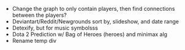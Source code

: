 - Change the graph to only contain players, then find connections between the players?
- Deviantart/Reddit/Newgrounds sort by, slideshow, and date range
- Detexify, but for music symbolsss
- Dota 2 Prediction w/ Bag of Heroes (heroes) and minimax alg
- Rename temp div